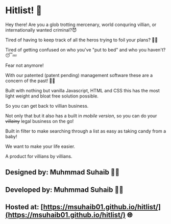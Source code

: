 # Hitlist! 🎯

Hey there! Are you a glob trotting mercenary, world conquring villian, or internationally wanted criminal?😈

Tired of having to keep track of all the heros trying to foil your plans? 🦹‍♂️

Tired of getting confused on who you've "put to bed" and who you haven't? 😴💤

Fear not anymore!

With our patented (patent pending) management software these are a concern of the past! 📜✅

Built with nothing but vanilla Javascript, HTML and CSS this has the most light weight and bloat free solution possible.

So you can get back to villian business.

Not only that but it also has a built in *mobile version*,
so you can do your ~~villainy~~ legal business on the go!

Built in filter to make searching through a list as easy as taking candy from a baby!

We want to make your life easier.

A product for villians by villians.

## Designed by: Muhmmad Suhaib 👨‍🎨
## Developed by: Muhmmad Suhaib 👨‍💻

## Hosted at: [https://msuhaib01.github.io/hitlist/](https://msuhaib01.github.io/hitlist/) 🌐
